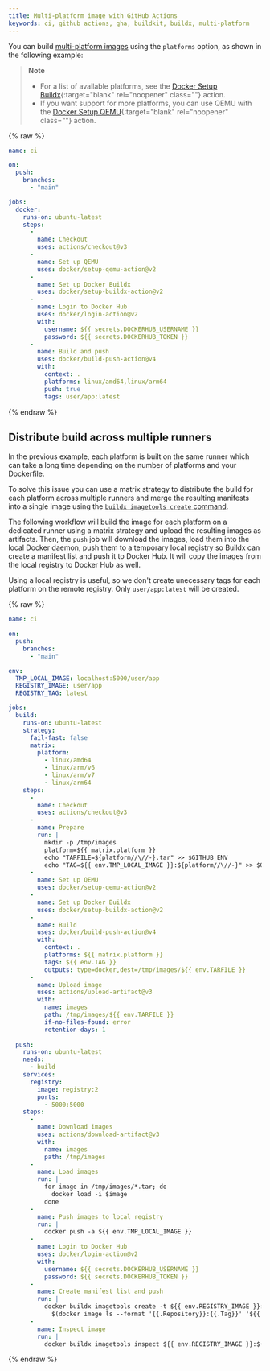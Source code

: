 ```yaml
---
title: Multi-platform image with GitHub Actions
keywords: ci, github actions, gha, buildkit, buildx, multi-platform
---
```


You can build [multi-platform images](../../building/multi-platform.md) using
the `platforms` option, as shown in the following example:

> **Note**
>
> - For a list of available platforms, see the [Docker Setup Buildx](https://github.com/marketplace/actions/docker-setup-buildx){:target="blank" rel="noopener" class=""}
>   action.
> - If you want support for more platforms, you can use QEMU with the [Docker Setup QEMU](https://github.com/docker/setup-qemu-action){:target="blank" rel="noopener" class=""}
>   action.

{% raw %}
```yaml
name: ci

on:
  push:
    branches:
      - "main"

jobs:
  docker:
    runs-on: ubuntu-latest
    steps:
      -
        name: Checkout
        uses: actions/checkout@v3
      -
        name: Set up QEMU
        uses: docker/setup-qemu-action@v2
      -
        name: Set up Docker Buildx
        uses: docker/setup-buildx-action@v2
      -
        name: Login to Docker Hub
        uses: docker/login-action@v2
        with:
          username: ${{ secrets.DOCKERHUB_USERNAME }}
          password: ${{ secrets.DOCKERHUB_TOKEN }}
      -
        name: Build and push
        uses: docker/build-push-action@v4
        with:
          context: .
          platforms: linux/amd64,linux/arm64
          push: true
          tags: user/app:latest
```
{% endraw %}

## Distribute build across multiple runners

In the previous example, each platform is built on the same runner which can
take a long time depending on the number of platforms and your Dockerfile.

To solve this issue you can use a matrix strategy to distribute the build for
each platform across multiple runners and merge the resulting manifests into a
single image using the [`buildx imagetools create` command](../../../engine/reference/commandline/buildx_imagetools_create.md).

The following workflow will build the image for each platform on a dedicated
runner using a matrix strategy and upload the resulting images as artifacts.
Then, the `push` job will download the images, load them into the local Docker
daemon, push them to a temporary local registry so Buildx can create a manifest
list and push it to Docker Hub. It will copy the images from the local
registry to Docker Hub as well.

Using a local registry is useful, so we don't create unecessary tags for each
platform on the remote registry. Only `user/app:latest` will be created.

{% raw %}
```yaml
name: ci

on:
  push:
    branches:
      - "main"

env:
  TMP_LOCAL_IMAGE: localhost:5000/user/app
  REGISTRY_IMAGE: user/app
  REGISTRY_TAG: latest

jobs:
  build:
    runs-on: ubuntu-latest
    strategy:
      fail-fast: false
      matrix:
        platform:
          - linux/amd64
          - linux/arm/v6
          - linux/arm/v7
          - linux/arm64
    steps:
      -
        name: Checkout
        uses: actions/checkout@v3
      -
        name: Prepare
        run: |
          mkdir -p /tmp/images
          platform=${{ matrix.platform }}
          echo "TARFILE=${platform//\//-}.tar" >> $GITHUB_ENV
          echo "TAG=${{ env.TMP_LOCAL_IMAGE }}:${platform//\//-}" >> $GITHUB_ENV
      -
        name: Set up QEMU
        uses: docker/setup-qemu-action@v2
      -
        name: Set up Docker Buildx
        uses: docker/setup-buildx-action@v2
      -
        name: Build
        uses: docker/build-push-action@v4
        with:
          context: .
          platforms: ${{ matrix.platform }}
          tags: ${{ env.TAG }}
          outputs: type=docker,dest=/tmp/images/${{ env.TARFILE }}
      -
        name: Upload image
        uses: actions/upload-artifact@v3
        with:
          name: images
          path: /tmp/images/${{ env.TARFILE }}
          if-no-files-found: error
          retention-days: 1
  
  push:
    runs-on: ubuntu-latest
    needs:
      - build
    services:
      registry:
        image: registry:2
        ports:
          - 5000:5000
    steps:
      -
        name: Download images
        uses: actions/download-artifact@v3
        with:
          name: images
          path: /tmp/images
      -
        name: Load images
        run: |
          for image in /tmp/images/*.tar; do
            docker load -i $image
          done
      -
        name: Push images to local registry
        run: |
          docker push -a ${{ env.TMP_LOCAL_IMAGE }}
      -
        name: Login to Docker Hub
        uses: docker/login-action@v2
        with:
          username: ${{ secrets.DOCKERHUB_USERNAME }}
          password: ${{ secrets.DOCKERHUB_TOKEN }}
      -
        name: Create manifest list and push
        run: |
          docker buildx imagetools create -t ${{ env.REGISTRY_IMAGE }}:${{ env.REGISTRY_TAG }} \
            $(docker image ls --format '{{.Repository}}:{{.Tag}}' '${{ env.TMP_LOCAL_IMAGE }}' | tr '\n' ' ')
      -
        name: Inspect image
        run: |
          docker buildx imagetools inspect ${{ env.REGISTRY_IMAGE }}:${{ env.REGISTRY_TAG }}
```
{% endraw %}

